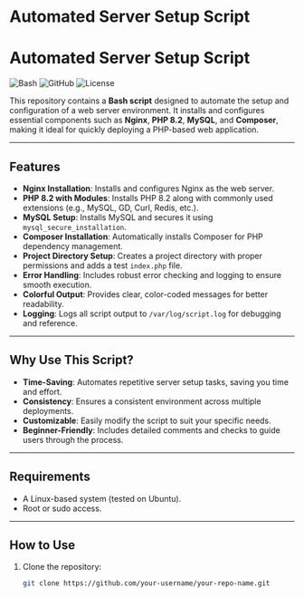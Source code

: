 # Automated Server Setup Script
# Automated Server Setup Script

![Bash](https://img.shields.io/badge/Language-Bash-green)
![GitHub](https://img.shields.io/badge/Platform-Linux-blue)
![License](https://img.shields.io/badge/License-MIT-orange)

This repository contains a **Bash script** designed to automate the setup and configuration of a web server environment. It installs and configures essential components such as **Nginx**, **PHP 8.2**, **MySQL**, and **Composer**, making it ideal for quickly deploying a PHP-based web application.

---

## Features

- **Nginx Installation**: Installs and configures Nginx as the web server.
- **PHP 8.2 with Modules**: Installs PHP 8.2 along with commonly used extensions (e.g., MySQL, GD, Curl, Redis, etc.).
- **MySQL Setup**: Installs MySQL and secures it using `mysql_secure_installation`.
- **Composer Installation**: Automatically installs Composer for PHP dependency management.
- **Project Directory Setup**: Creates a project directory with proper permissions and adds a test `index.php` file.
- **Error Handling**: Includes robust error checking and logging to ensure smooth execution.
- **Colorful Output**: Provides clear, color-coded messages for better readability.
- **Logging**: Logs all script output to `/var/log/script.log` for debugging and reference.

---

## Why Use This Script?

- **Time-Saving**: Automates repetitive server setup tasks, saving you time and effort.
- **Consistency**: Ensures a consistent environment across multiple deployments.
- **Customizable**: Easily modify the script to suit your specific needs.
- **Beginner-Friendly**: Includes detailed comments and checks to guide users through the process.

---

## Requirements

- A Linux-based system (tested on Ubuntu).
- Root or sudo access.

---

## How to Use

1. Clone the repository:
   ```bash
   git clone https://github.com/your-username/your-repo-name.git
